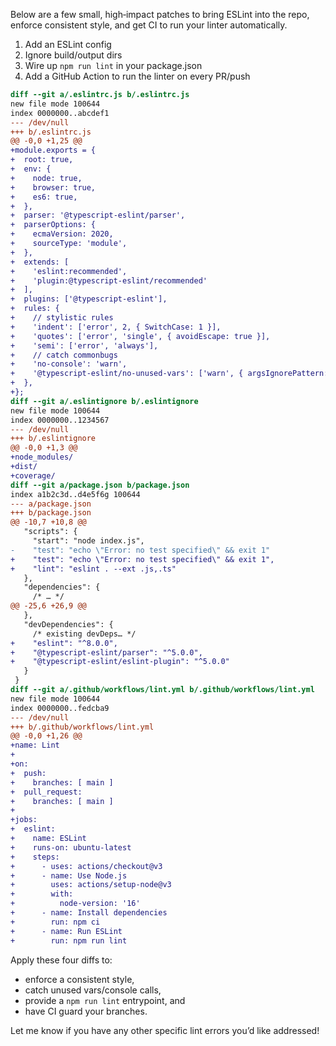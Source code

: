 Below are a few small, high‑impact patches to bring ESLint into the repo, enforce consistent style, and get CI to run your linter automatically.

1) Add an ESLint config  
2) Ignore build/output dirs  
3) Wire up `npm run lint` in your package.json  
4) Add a GitHub Action to run the linter on every PR/push  

```diff
diff --git a/.eslintrc.js b/.eslintrc.js
new file mode 100644
index 0000000..abcdef1
--- /dev/null
+++ b/.eslintrc.js
@@ -0,0 +1,25 @@
+module.exports = {
+  root: true,
+  env: {
+    node: true,
+    browser: true,
+    es6: true,
+  },
+  parser: '@typescript-eslint/parser',
+  parserOptions: {
+    ecmaVersion: 2020,
+    sourceType: 'module',
+  },
+  extends: [
+    'eslint:recommended',
+    'plugin:@typescript-eslint/recommended'
+  ],
+  plugins: ['@typescript-eslint'],
+  rules: {
+    // stylistic rules
+    'indent': ['error', 2, { SwitchCase: 1 }],
+    'quotes': ['error', 'single', { avoidEscape: true }],
+    'semi': ['error', 'always'],
+    // catch commonbugs
+    'no-console': 'warn',
+    '@typescript-eslint/no-unused-vars': ['warn', { argsIgnorePattern: '^_' }],
+  },
+};
diff --git a/.eslintignore b/.eslintignore
new file mode 100644
index 0000000..1234567
--- /dev/null
+++ b/.eslintignore
@@ -0,0 +1,3 @@
+node_modules/
+dist/
+coverage/
diff --git a/package.json b/package.json
index a1b2c3d..d4e5f6g 100644
--- a/package.json
+++ b/package.json
@@ -10,7 +10,8 @@
   "scripts": {
     "start": "node index.js",
-    "test": "echo \"Error: no test specified\" && exit 1"
+    "test": "echo \"Error: no test specified\" && exit 1",
+    "lint": "eslint . --ext .js,.ts"
   },
   "dependencies": {
     /* … */
@@ -25,6 +26,9 @@
   },
   "devDependencies": {
     /* existing devDeps… */
+    "eslint": "^8.0.0",
+    "@typescript-eslint/parser": "^5.0.0",
+    "@typescript-eslint/eslint-plugin": "^5.0.0"
   }
 }
diff --git a/.github/workflows/lint.yml b/.github/workflows/lint.yml
new file mode 100644
index 0000000..fedcba9
--- /dev/null
+++ b/.github/workflows/lint.yml
@@ -0,0 +1,26 @@
+name: Lint
+
+on:
+  push:
+    branches: [ main ]
+  pull_request:
+    branches: [ main ]
+
+jobs:
+  eslint:
+    name: ESLint
+    runs-on: ubuntu-latest
+    steps:
+      - uses: actions/checkout@v3
+      - name: Use Node.js
+        uses: actions/setup-node@v3
+        with:
+          node-version: '16'
+      - name: Install dependencies
+        run: npm ci
+      - name: Run ESLint
+        run: npm run lint
```

Apply these four diffs to:

- enforce a consistent style,
- catch unused vars/console calls,
- provide a `npm run lint` entrypoint, and
- have CI guard your branches.

Let me know if you have any other specific lint errors you’d like addressed!